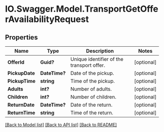# IO.Swagger.Model.TransportGetOfferAvailabilityRequest
## Properties

Name | Type | Description | Notes
------------ | ------------- | ------------- | -------------
**OfferId** | **Guid?** | Unique identifier of the transport offer. | [optional] 
**PickupDate** | **DateTime?** | Date of the pickup. | [optional] 
**PickupTime** | **string** | Time of the pickup. | [optional] 
**Adults** | **int?** | Number of adults. | [optional] 
**Children** | **int?** | Number of children. | [optional] 
**ReturnDate** | **DateTime?** | Date of the return. | [optional] 
**ReturnTime** | **string** | Time of the return. | [optional] 

[[Back to Model list]](../README.md#documentation-for-models) [[Back to API list]](../README.md#documentation-for-api-endpoints) [[Back to README]](../README.md)

